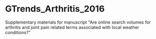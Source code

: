 # GTrends_Arthritis_2016
Supplementary materials for manuscript "Are online search volumes for arthritis and joint pain related terms associated with local weather conditions?"
